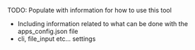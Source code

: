 TODO: Populate with information for how to use this tool
 - Including information related to what can be done with the apps_config.json file
 - cli, file_input etc... settings
